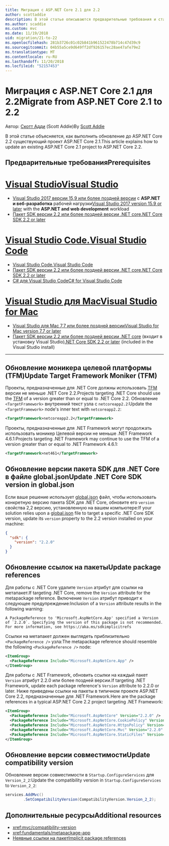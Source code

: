 ```yaml
---
title: Миграция с ASP.NET Core 2.1 для 2.2
author: scottaddie
description: В этой статье описываются предварительные требования и стандартные этапы миграции проекта ASP.NET Core 2.1 в ASP.NET Core 2.2.
ms.author: scaddie
ms.custom: mvc
ms.date: 11/19/2018
uid: migration/21-to-22
ms.openlocfilehash: 281b3726c01c02b841b961522478b714c47d39c9
ms.sourcegitcommit: 04b55a5ce9d649ff2df926157ec28ae47afe79e2
ms.translationtype: MT
ms.contentlocale: ru-RU
ms.lasthandoff: 11/20/2018
ms.locfileid: "52157453"
---
```

# <a name="migrate-from-aspnet-core-21-to-22"></a><span data-ttu-id="29f1a-103">Миграция с ASP.NET Core 2.1 для 2.2</span><span class="sxs-lookup"><span data-stu-id="29f1a-103">Migrate from ASP.NET Core 2.1 to 2.2</span></span>

<span data-ttu-id="29f1a-104">Автор: [Скотт Адди](https://github.com/scottaddie) (Scott Addie)</span><span class="sxs-lookup"><span data-stu-id="29f1a-104">By [Scott Addie](https://github.com/scottaddie)</span></span>

<span data-ttu-id="29f1a-105">В этой статье объясняется, как выполнить обновление до ASP.NET Core 2.2 существующий проект ASP.NET Core 2.1.</span><span class="sxs-lookup"><span data-stu-id="29f1a-105">This article explains how to update an existing ASP.NET Core 2.1 project to ASP.NET Core 2.2.</span></span>

## <a name="prerequisites"></a><span data-ttu-id="29f1a-106">Предварительные требования</span><span class="sxs-lookup"><span data-stu-id="29f1a-106">Prerequisites</span></span>

# <a name="visual-studiotabvisual-studio"></a>[<span data-ttu-id="29f1a-107">Visual Studio</span><span class="sxs-lookup"><span data-stu-id="29f1a-107">Visual Studio</span></span>](#tab/visual-studio)

* <span data-ttu-id="29f1a-108">[Visual Studio 2017 версии 15,9 или более поздней версии](https://www.visualstudio.com/downloads/) с **ASP.NET и веб-разработка** рабочей нагрузки</span><span class="sxs-lookup"><span data-stu-id="29f1a-108">[Visual Studio 2017 version 15.9 or later](https://www.visualstudio.com/downloads/) with the **ASP.NET and web development** workload</span></span>
* [<span data-ttu-id="29f1a-109">Пакет SDK версии 2.2 или более поздней версии .NET core</span><span class="sxs-lookup"><span data-stu-id="29f1a-109">.NET Core SDK 2.2 or later</span></span>](https://www.microsoft.com/net/download/all)

# <a name="visual-studio-codetabvisual-studio-code"></a>[<span data-ttu-id="29f1a-110">Visual Studio Code.</span><span class="sxs-lookup"><span data-stu-id="29f1a-110">Visual Studio Code</span></span>](#tab/visual-studio-code)

* [<span data-ttu-id="29f1a-111">Visual Studio Code.</span><span class="sxs-lookup"><span data-stu-id="29f1a-111">Visual Studio Code</span></span>](https://code.visualstudio.com/download)
* [<span data-ttu-id="29f1a-112">Пакет SDK версии 2.2 или более поздней версии .NET core</span><span class="sxs-lookup"><span data-stu-id="29f1a-112">.NET Core SDK 2.2 or later</span></span>](https://www.microsoft.com/net/download/all)
* [<span data-ttu-id="29f1a-113">C# для Visual Studio Code</span><span class="sxs-lookup"><span data-stu-id="29f1a-113">C# for Visual Studio Code</span></span>](https://marketplace.visualstudio.com/items?itemName=ms-vscode.csharp)

# <a name="visual-studio-for-mactabvisual-studio-mac"></a>[<span data-ttu-id="29f1a-114">Visual Studio для Mac</span><span class="sxs-lookup"><span data-stu-id="29f1a-114">Visual Studio for Mac</span></span>](#tab/visual-studio-mac)

* [<span data-ttu-id="29f1a-115">Visual Studio для Mac 7,7 или более поздней версии</span><span class="sxs-lookup"><span data-stu-id="29f1a-115">Visual Studio for Mac version 7.7 or later</span></span>](https://www.visualstudio.com/downloads/)
* <span data-ttu-id="29f1a-116">[Пакет SDK версии 2.2 или более поздней версии .NET core](https://www.microsoft.com/net/download/all) (входит в установку Visual Studio)</span><span class="sxs-lookup"><span data-stu-id="29f1a-116">[.NET Core SDK 2.2 or later](https://www.microsoft.com/net/download/all) (included in the Visual Studio install)</span></span>

---

## <a name="update-target-framework-moniker-tfm"></a><span data-ttu-id="29f1a-117">Обновление моникера целевой платформы (TFM)</span><span class="sxs-lookup"><span data-stu-id="29f1a-117">Update Target Framework Moniker (TFM)</span></span>

<span data-ttu-id="29f1a-118">Проекты, предназначенные для .NET Core должны использовать [TFM](/dotnet/standard/frameworks#referring-to-frameworks) версии не меньше .NET Core 2.2.</span><span class="sxs-lookup"><span data-stu-id="29f1a-118">Projects targeting .NET Core should use the [TFM](/dotnet/standard/frameworks#referring-to-frameworks) of a version greater than or equal to .NET Core 2.2.</span></span> <span data-ttu-id="29f1a-119">Обновление `<TargetFramework>` внутренний текст узла с `netcoreapp2.2`:</span><span class="sxs-lookup"><span data-stu-id="29f1a-119">Update the `<TargetFramework>` node's inner text with `netcoreapp2.2`:</span></span>

```xml
<TargetFramework>netcoreapp2.2</TargetFramework>
```

<span data-ttu-id="29f1a-120">Проекты, предназначенные для .NET Framework могут продолжать использовать моникер Целевой версии не меньше .NET Framework 4.6.1:</span><span class="sxs-lookup"><span data-stu-id="29f1a-120">Projects targeting .NET Framework may continue to use the TFM of a version greater than or equal to .NET Framework 4.6.1:</span></span>

```xml
<TargetFramework>net461</TargetFramework>
```

## <a name="update-net-core-sdk-version-in-globaljson"></a><span data-ttu-id="29f1a-121">Обновление версии пакета SDK для .NET Core в файле global.json</span><span class="sxs-lookup"><span data-stu-id="29f1a-121">Update .NET Core SDK version in global.json</span></span>

<span data-ttu-id="29f1a-122">Если ваше решение использует [global.json](/dotnet/core/tools/global-json) файл, чтобы использовать конкретную версию пакета SDK для .NET Core, обновите его `version` свойства 2,2 версию, установленную на вашем компьютере:</span><span class="sxs-lookup"><span data-stu-id="29f1a-122">If your solution relies upon a [global.json](/dotnet/core/tools/global-json) file to target a specific .NET Core SDK version, update its `version` property to the 2.2 version installed on your machine:</span></span>

```json
{
  "sdk": {
    "version": "2.2.0"
  }
}
```

## <a name="update-package-references"></a><span data-ttu-id="29f1a-123">Обновление ссылок на пакеты</span><span class="sxs-lookup"><span data-stu-id="29f1a-123">Update package references</span></span>

<span data-ttu-id="29f1a-124">Для работы с .NET Core удалите `Version` атрибут для ссылки на метапакет.</span><span class="sxs-lookup"><span data-stu-id="29f1a-124">If targeting .NET Core, remove the `Version` attribute for the metapackage reference.</span></span> <span data-ttu-id="29f1a-125">Включение `Version` атрибут приводит к следующее предупреждение:</span><span class="sxs-lookup"><span data-stu-id="29f1a-125">Inclusion of a `Version` attribute results in the following warning:</span></span>

```console
A PackageReference to 'Microsoft.AspNetCore.App' specified a Version of `2.2.0`. Specifying the version of this package is not recommended. For more information, see https://aka.ms/sdkimplicitrefs
```

<span data-ttu-id="29f1a-126">Ссылки на метапакет должен выглядеть приблизительно `<PackageReference />` узла:</span><span class="sxs-lookup"><span data-stu-id="29f1a-126">The metapackage reference should resemble the following `<PackageReference />` node:</span></span>

```xml
<ItemGroup>
  <PackageReference Include="Microsoft.AspNetCore.App" />
</ItemGroup>
```

<span data-ttu-id="29f1a-127">Для работы с .NET Framework, обновить ссылки на каждый пакет `Version` атрибут 2.2.0 или более поздней версии.</span><span class="sxs-lookup"><span data-stu-id="29f1a-127">If targeting .NET Framework, update each package reference's `Version` attribute to 2.2.0 or later.</span></span> <span data-ttu-id="29f1a-128">Ниже приведены ссылки на пакеты в типичном проекте ASP.NET Core 2.2, предназначенные для .NET Framework.</span><span class="sxs-lookup"><span data-stu-id="29f1a-128">Here are the package references in a typical ASP.NET Core 2.2 project targeting .NET Framework:</span></span>

```xml
<ItemGroup>
  <PackageReference Include="Microsoft.AspNetCore" Version="2.2.0" />
  <PackageReference Include="Microsoft.AspNetCore.CookiePolicy" Version="2.2.0" />
  <PackageReference Include="Microsoft.AspNetCore.HttpsPolicy" Version="2.2.0"/>
  <PackageReference Include="Microsoft.AspNetCore.Mvc" Version="2.2.0" />
  <PackageReference Include="Microsoft.AspNetCore.StaticFiles" Version="2.2.0" />
</ItemGroup>
```

## <a name="update-compatibility-version"></a><span data-ttu-id="29f1a-129">Обновление версии совместимости</span><span class="sxs-lookup"><span data-stu-id="29f1a-129">Update compatibility version</span></span>

<span data-ttu-id="29f1a-130">Обновление версии совместимости в `Startup.ConfigureServices` для `Version_2_2`:</span><span class="sxs-lookup"><span data-stu-id="29f1a-130">Update the compatibility version in `Startup.ConfigureServices` to `Version_2_2`:</span></span>

```csharp
services.AddMvc()
        .SetCompatibilityVersion(CompatibilityVersion.Version_2_2);
```

## <a name="additional-resources"></a><span data-ttu-id="29f1a-131">Дополнительные ресурсы</span><span class="sxs-lookup"><span data-stu-id="29f1a-131">Additional resources</span></span>

* <xref:mvc/compatibility-version>
* <xref:fundamentals/metapackage-app>
* [<span data-ttu-id="29f1a-132">Неявные ссылки на пакет</span><span class="sxs-lookup"><span data-stu-id="29f1a-132">Implicit package references</span></span>](/dotnet/core/tools/csproj#implicit-package-references)
